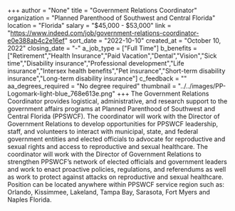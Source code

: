 +++
author = "None"
title = "Government Relations Coordinator"
organization = "Planned Parenthood of Southwest and Central Florida"
location = "Florida"
salary = "$45,000 - $53,000"
link = "https://www.indeed.com/job/government-relations-coordinator-e0e388ab4c2e16ef"
sort_date = "2022-10-10"
created_at = "October 10, 2022"
closing_date = "-"
a_job_type = ["Full Time"]
b_benefits = ["Retirement","Health Insurance","Paid Vacation","Dental","Vision","Sick time","Disability insurance","Professional development","Life insurance","Intersex health benefits","Pet insurance","Short-term disability insurance","Long-term disability insurance"]
c_feedback = ""
aa_degrees_required = "No degree required"
thumbnail = "../../images/PP-Logomark-light-blue_768e613e.png"
+++
The Government Relations Coordinator provides logistical, administrative, and research support to the government affairs programs at Planned Parenthood of Southwest and Central Florida (PPSWCF). The coordinator will work with the Director of Government Relations to develop opportunities for PPSWCF leadership, staff, and volunteers to interact with municipal, state, and federal government entities and elected officials to advocate for reproductive and sexual rights and access to reproductive and sexual healthcare. The coordinator will work with the Director of Government Relations to strengthen PPSWCF’s network of elected officials and government leaders and work to enact proactive policies, regulations, and referendums as well as work to protect against attacks on reproductive and sexual healthcare.  Position can be located anywhere within PPSWCF service region such as: Orlando, Kissimmee, Lakeland, Tampa Bay, Sarasota, Fort Myers and Naples Florida.